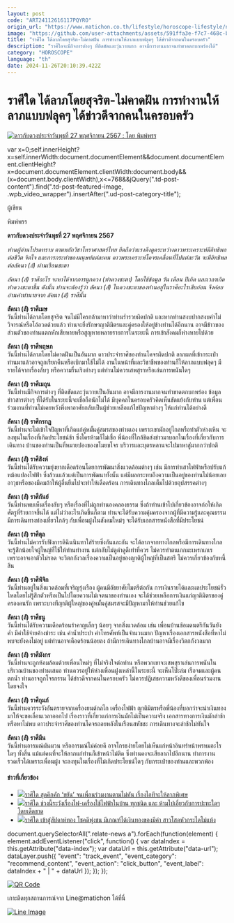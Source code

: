 ```yaml
---
layout: post
code: "ART24112616117PQYRO"
origin_url: "https://www.matichon.co.th/lifestyle/horoscope-lifestyle/news_4919651"
image: "https://github.com/user-attachments/assets/591ffa3e-f7c7-468c-b423-f20bf437c5a3"
title: "ราศีใด ได้ลาภโดยสุจริต-ไม่คาดฝัน การทำงานให้ลาภแบบฟลุคๆ ได้ข่าวดีจากคนในครอบครัว"
description: "ราศีใดจะมีกิจการต่างๆ ที่ติดขัดและวุ่นวายมาก อาจมีการงานมากจนทำขาดตกบกพร่องได้"
category: "HOROSCOPE"
language: "th"
date: 2024-11-26T20:10:39.422Z
---
```


# ราศีใด ได้ลาภโดยสุจริต-ไม่คาดฝัน การทำงานให้ลาภแบบฟลุคๆ ได้ข่าวดีจากคนในครอบครัว

[![ดาวกับดวงประจำวันพุธที่ 27 พฤศจิกายน 2567 : โดย พิมพ์พรร](https://www.matichon.co.th/wp-content/uploads/2024/11/ดวงรายวัน12ราศี-728x520-พุธ-3.jpg "wed")](https://www.matichon.co.th/wp-content/uploads/2024/11/ดวงรายวัน12ราศี-728x520-พุธ-3.jpg)

var x=0;self.innerHeight?x=self.innerWidth:document.documentElement&&document.documentElement.clientHeight?x=document.documentElement.clientWidth:document.body&&(x=document.body.clientWidth),x<=768&&jQuery(".td-post-content").find(".td-post-featured-image, .wpb\_video\_wrapper").insertAfter(".ud-post-category-title");

ผู้เขียน

พิมพ์พรร

**ดาวกับดวงประจำวันพุธที่ 27 พฤศจิกายน 2567**

_ท่านผู้อ่านโปรดทราบ ตามหลักวิชาโหราศาสตร์ไทย ยึดถือว่าแรงดึงดูดระหว่างดาวพระเคราะห์มีอิทธิพลต่อชีวิต จิตใจ และการกระทำของมนุษย์แต่ละคน ดาวพระเคราะห์โคจรเคลื่อนที่ไปแต่ละวัน จะมีอิทธิพลต่อลัคนา (ลั) ผ่านเรือนชะตา_

_ลัคนา (ลั) ราศีอะไร จะหาได้จากการผูกดวง (ทำดวงชะตา) โดยใช้ข้อมูล วัน เดือน ปีเกิด และเวลาเกิดทำดวงชะตาขึ้น ดังนั้น ท่านจะต้องรู้ว่า ลัคนา (ลั) ในดวงชะตาของท่านอยู่ในราศีอะไรเสียก่อน จึงค่อยอ่านคำทำนายจาก ลัคนา (ลั) ราศีนั้น_

**ลัคนา (ลั) ราศีเมษ**  
วันนี้ท่านได้ลาภโดยสุจริต จนไม่มีใครกล้ามาหาว่าท่านร่ำรวยผิดปกติ และหากท่านสงบปากสงบคำไม่วิจารณ์หรือโอ้อวดด้วยแล้ว ท่านจะยิ่งรักษาญาติมิตรและคู่ครองให้อยู่ข้างท่านได้อีกนาน อาจมีข้าวของส่วนตัวของท่านแตกหักเสียหายหรือสูญหายหลายรายการในระยะนี้ การเข้าสังคมก็ห่างหายไปด้วย

**ลัคนา (ลั) ราศีพฤษภ**  
วันนี้ท่านได้ลาภโดยไม่คาดฝันเป็นอันมาก ดาวประจำราศีของท่านโคจรผิดปกติ ลาภผลที่เข้ากระเป๋าท่านมาแล้วอาจถูกเรียกคืนหรือเบิกมาใช้ไม่ได้ งานในหน้าที่และวิชาชีพของท่านก็ให้ลาภแบบฟลุคๆ มีรายได้จากเรื่องลับๆ หรือความรื่นเริงต่างๆ แต่ท่านไม่ควรเสพสุราหรือเล่นการพนันใดๆ

**ลัคนา (ลั) ราศีเมถุน**  
วันนี้ท่านมีกิจการต่างๆ ที่ติดขัดและวุ่นวายเป็นอันมาก อาจมีการงานมากจนทำขาดตกบกพร่อง ข้อมูลข่าวสารต่างๆ ที่ได้รับในระยะนี้จะเชื่อถือนักไม่ได้ มีบุคคลในครอบครัวคิดเห็นขัดแย้งกับท่าน แต่เพื่อนร่วมงานที่ท่านไม่เคยหวังพึ่งพาอาศัยกลับเป็นผู้ช่วยเหลือแก้ไขปัญหาต่างๆ ให้แก่ท่านได้อย่างดี

**ลัคนา (ลั) ราศีกรกฎ**  
วันนี้ท่านจะไม่เข้าใจปัญหาที่เกิดแก่คู่หมั้นคู่สมรสของท่านเอง เพราะเขามักอยู่ไกลหรือทำตัวห่างเหิน จะลงทุนในเรื่องที่เกิดประโยชน์ช้า ซึ่งใครห้ามก็ไม่เชื่อ พี่น้องที่ใกล้ชิดส่งข่าวมาบอกในเรื่องที่เกี่ยวกับการเดินทาง บ้านของท่านเป็นที่หมายปองของขโมยขโจร บริวารและบุตรหลานจะไปมาหาสู่มากกว่าปกติ

**ลัคนา (ลั) ราศีสิงห์**  
วันนี้ท่านได้รับความยุ่งยากเดือดร้อนโดยการพัฒนาสิ่งแวดล้อมต่างๆ เช่น มีการทำเสาไฟฟ้าหรือปรับแก้หม้อแปลงไฟฟ้า ซึ่งล้วนแล้วแต่เป็นการพัฒนาทั้งนั้น แต่มีผลกระทบถึงความเป็นอยู่ของท่านไม่น้อยเลย อาวุธหรือของมีคมถ้าให้ผู้อื่นยืมไปจะทำให้เดือดร้อน การเดินทางไกลเต็มไปด้วยอุปสรรคต่างๆ

**ลัคนา (ลั) ราศีกันย์**  
วันนี้ท่านพบเห็นเรื่องลับๆ หรือเรื่องที่ไม่ถูกทำนองคลองธรรม ซึ่งถ้าท่านเข้าไปเกี่ยวข้องอาจก่อให้เกิดศัตรูที่ร้ายกาจขึ้นได้ แต่ไม่ว่าอะไรเกิดขึ้นก็ตาม ท่านจะได้รับความคุ้มครองจากผู้ที่มีความรู้และคุณธรรม มีการเดินทางท่องเที่ยวใกล้ๆ กับเพื่อนฝูงในสังคมใหม่ๆ จะได้รับเอกสารหนังสือที่มีประโยชน์

**ลัคนา (ลั) ราศีตุล**  
วันนี้ท่านไม่ควรรับฟังการติฉินนินทาใส่ร้ายซึ่งกันและกัน จะได้ลาภจากทางไกลหรือมีการเดินทางไกล จะรู้สึกน้อยใจผู้ใหญ่ที่ใช้ให้ท่านทำงาน แต่กลับไม่ดูดำดูดีเท่าที่ควร ไม่ควรทำตนเกกมะเหรกเกเร เพราะอาจเอาตัวไม่รอด จะวิตกกังวลเรื่องความเป็นอยู่ของญาติผู้ใหญ่ที่เป็นสตรี ไม่ควรเกี่ยวข้องกับหนี้สิน

**ลัคนา (ลั) ราศีพิจิก**  
วันนี้ท่านอยู่ในสิ่งแวดล้อมที่เจริญรุ่งเรือง ผู้คนมีอัธยาศัยไมตรีต่อกัน การเงินรายได้และผลประโยชน์รั่วไหลโดยไม่รู้สึกตัวหรือเป็นไปโดยความไม่เจตนาของท่านเอง จะได้ช่วยเหลือการเงินแก่ญาติมิตรของคู่ครองคนรัก เพราะบางทีญาติผู้ใหญ่ของคู่หมั้นคู่สมรสจะมีปัญหามาให้ท่านช่วยแก้ไข

**ลัคนา (ลั) ราศีธนู**  
วันนี้ท่านได้รับความเดือดร้อนรำคาญเล็กๆ น้อยๆ จากสิ่งแวดล้อม เช่น เพื่อนบ้านซ้อมดนตรีกันวันยังค่ำ มีค่าใช้จ่ายค้างชำระ เช่น ค่าน้ำประปา ค่าโทรศัพท์เป็นจำนวนมาก ปัญหาเรื่องเอกสารหนังสือที่หาไม่พบจะยังคงไม่อยู่ แต่ท่านอาจเดือดร้อนน้อยลง ถ้ามีการเดินทางไกลบ้านอาจมีเรื่องวิตกกังวลมาก

**ลัคนา (ลั) ราศีมังกร**  
วันนี้ท่านจะถูกห้อมล้อมด้วยเพื่อนใหม่ๆ ที่ไม่จริงใจต่อท่าน หรือพวกเขาจะเสพสุราเล่นการพนันในบริเวณบ้านของท่านเสมอ ท่านควรอยู่ให้ห่างเพื่อนฝูงเหล่านี้ในระยะนี้ จะเห็นโป๊ะล่ม เรือจมและผู้คนตกน้ำ ท่านอาจถูกโจรกรรม ได้ข่าวดีจากคนในครอบครัว ไม่ควรปฏิเสธความหวังดีของเพื่อนร่วมงานโดยจงใจ

**ลัคนา (ลั) ราศีกุมภ์**  
วันนี้ท่านควรระวังอันตรายจากเครื่องยนต์กลไก เครื่องไฟฟ้า ญาติมิตรหรือพี่น้องที่บอกว่าจะนำเงินทองมาให้จะขอเลื่อนเวลาออกไป เรื่องราวที่เกี่ยวแก่การเงินมักไม่เป็นความจริง เอกสารทางการเงินมักล่าช้าหรือหาไม่พบ ดาวประจำราศีของท่านโคจรถอยหลังในเรือนสหัชชะ การเดินทางจะล่าช้าไม่ทันใจ

**ลัคนา (ลั) ราศีมีน**  
วันนี้ท่านอารมณ์ผันผวน หรืออารมณ์ไม่ค่อยดี อาจโกรธง่ายโดยไม่เห็นแก่หน้าอินทร์หน้าพรหมอะไรใดๆ ทั้งสิ้น แม้แต่คนที่จะให้ลาภแก่ท่านก็เข้าหน้าไม่ติด ซึ่งท่านคงจะเสียลาภไปอีกนาน ทำการงานรวดเร็วได้เพราะเพื่อนฝูง จะลงทุนในเรื่องที่ไม่เกิดประโยชน์ใดๆ กับกระเป๋าของท่านและพวกพ้อง

#### ข่าวที่เกี่ยวข้อง

*   [![](https://www.matichon.co.th/wp-content/uploads/2024/11/ดวงรายวัน12ราศี-728x520-อัง-2.jpg)ราศีใด สุดคึกคัก ‘ขยัน’ จนเพื่อนร่วมงานตามไม่ทัน เรื่องไอทีจะให้ลาภพิเศษ](https://www.matichon.co.th/lifestyle/horoscope-lifestyle/news_4916786)
*   [![](https://www.matichon.co.th/wp-content/uploads/2024/11/Mon-3.jpg)ราศีใด ช่วงนี้ระวังเรื่องไฟ-เครื่องใช้ไฟฟ้าในบ้าน ทุกชนิด และ ห้ามไปเอี่ยวกับการปะทะใดๆโดยเด็ดขาด](https://www.matichon.co.th/lifestyle/horoscope-lifestyle/news_4915661)
*   [![](https://www.matichon.co.th/wp-content/uploads/2024/11/D-1-3.jpg)ราศีใด เข้าสู่สัปดาห์ทอง โชคดีพุ่งชน มีเกณฑ์ได้เงินทองของมีค่า สาวโสดหัวกระไดไม่แห้ง](https://www.matichon.co.th/lifestyle/horoscope-lifestyle/news_4913749)

document.querySelectorAll(".relate-news a").forEach(function(element) { element.addEventListener("click", function() { var dataIndex = this.getAttribute("data-index"); var dataUrl = this.getAttribute("data-url"); dataLayer.push({ "event": "track\_event", "event\_category": "recommend\_content", "event\_action": "click\_button", "event\_label": dataIndex + " | " + dataUrl }); }); });

[![QR Code](https://www.matichon.co.th/wp-content/uploads/2023/07/wob1371z.jpg)](https://lin.ee/ht0nDxX)

เกาะติดทุกสถานการณ์จาก Line@matichon ได้ที่นี่

[![Line Image](https://www.matichon.co.th/wp-content/uploads/2023/07/th.png)](https://lin.ee/ht0nDxX)